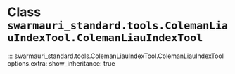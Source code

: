 # Class `swarmauri_standard.tools.ColemanLiauIndexTool.ColemanLiauIndexTool`

::: swarmauri_standard.tools.ColemanLiauIndexTool.ColemanLiauIndexTool
    options.extra:
      show_inheritance: true

